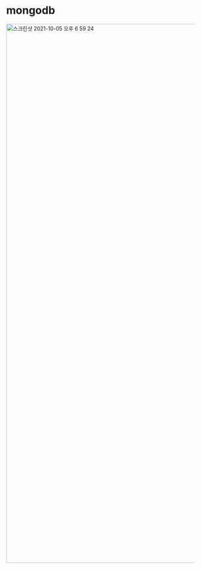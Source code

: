 # mongodb

<img width="1440" alt="스크린샷 2021-10-05 오후 6 59 24" src="https://user-images.githubusercontent.com/89058117/136002288-f561be64-c407-4255-b651-961037205924.png">
